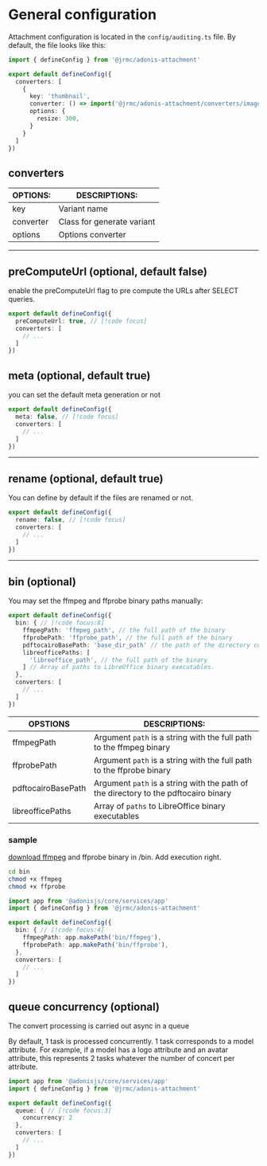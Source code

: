 # General configuration 

Attachment configuration is located in the `config/auditing.ts` file. By default, the file looks like this:

```typescript
import { defineConfig } from '@jrmc/adonis-attachment'

export default defineConfig({
  converters: [
    {
      key: 'thumbnail',
      converter: () => import('@jrmc/adonis-attachment/converters/image_converter'),
      options: {
        resize: 300,
      }
    }
  ]
})
```

## converters

|OPTIONS:  | DESCRIPTIONS:            |
| -------- | ------------------------ |
|key       |Variant name              |
|converter |Class for generate variant|
|options   |Options converter         |

---

## preComputeUrl (optional, default false)

enable the preComputeUrl flag to pre compute the URLs after SELECT queries.

```typescript
export default defineConfig({
  preComputeUrl: true, // [!code focus]
  converters: [
    // ...
  ]
})
```

## meta (optional, default true)

you can set the default meta generation or not

```typescript
export default defineConfig({
  meta: false, // [!code focus]
  converters: [
    // ...
  ]
})
```

---

## rename (optional, default true)

You can define by default if the files are renamed or not.

```typescript
export default defineConfig({
  rename: false, // [!code focus]
  converters: [
    // ...
  ]
})
```

---

## bin (optional)

You may set the ffmpeg and ffprobe binary paths manually:

```typescript
export default defineConfig({
  bin: { // [!code focus:8]
    ffmpegPath: 'ffmpeg_path', // the full path of the binary
    ffprobePath: 'ffprobe_path', // the full path of the binary
    pdftocairoBasePath: 'base_dir_path' // the path of the directory containing the binary
    libreofficePaths: [
      'libreoffice_path', // the full path of the binary
    ] // Array of paths to LibreOffice binary executables.
  },
  converters: [
    // ...
  ]
})
```


|OPSTIONS           |DESCRIPTIONS:                                                                       |
| ----------------- | ---------------------------------------------------------------------------------- |
|ffmpegPath         |Argument `path` is a string with the full path to the ffmpeg binary                 |
|ffprobePath        |Argument `path` is a string with the full path to the ffprobe binary                |
|pdftocairoBasePath |Argument `path` is a string with the path of the directory to the pdftocairo binary |
|libreofficePaths   |Array of `paths` to LibreOffice binary executables                                  |


### sample

[download ffmpeg](https://ffbinaries.com/downloads) and ffprobe binary in /bin. Add execution right.

```sh
cd bin
chmod +x ffmpeg
chmod +x ffprobe
```

```typescript
import app from '@adonisjs/core/services/app'
import { defineConfig } from '@jrmc/adonis-attachment'

export default defineConfig({
  bin: { // [!code focus:4]
    ffmpegPath: app.makePath('bin/ffmpeg'),
    ffprobePath: app.makePath('bin/ffprobe'),
  },
  converters: [
    // ...
  ]
})
```

## queue concurrency (optional)

The convert processing is carried out async in a queue

By default, 1 task is processed concurrently. 1 task corresponds to a model attribute. For example, if a model has a logo attribute and an avatar attribute, this represents 2 tasks whatever the number of concert per attribute.

```typescript
import app from '@adonisjs/core/services/app'
import { defineConfig } from '@jrmc/adonis-attachment'

export default defineConfig({
  queue: { // [!code focus:3]
    concurrency: 2
  },
  converters: [
    // ...
  ]
})
```
